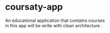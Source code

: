 # coursaty-app
An educational application that contains courses  
in this app will be write with clean architecture .

